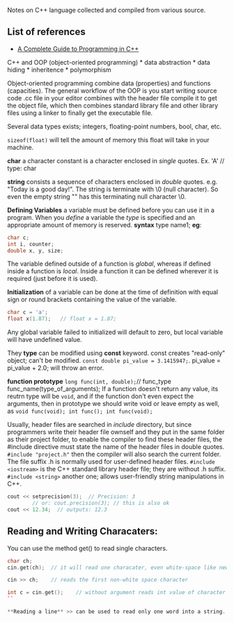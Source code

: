 Notes on C++ language collected and compiled from various source.

## List of references
* [A Complete Guide to Programming in C++](https://www.amazon.com/Complete-Guide-Programming-Title-Demand/dp/0763718173)

C++ and OOP (object-oriented programming)
    * data abstraction
    * data hiding
    * inheritence
    * polymorphism

Object-oriented programming combine data (properties) and functions (capacities). The general workflow of the OOP is you start writing source code .cc file in your editor combines with the header file compile it to get the object file, which then combines standard library file and other library files using a linker to finally get the executable file.

Several data types exists; integers, floating-point numbers, bool, char, etc.

`sizeof(float)` will tell the amount of memory this float will take in your machine.

**char** a character constant is a character enclosed in *single* quotes. Ex. 'A' // type: char

**string** consists a sequence of characters enclosed in *double* quotes. e.g. "Today is a good day!". The string is terminate with \0 (null character). So even the empty string "" has this terminating null character \0.

**Defining Variables** a variable must be defined before you can use it in a program. When you *define* a variable the *type* is specified and an appropriate amount of memory is reserved. **syntax** type name1; **eg**:
```cpp
char c;
int i, counter;
double x, y, size;
```
The variable defined outside of a function is *global*, whereas if defined inside a function is *local*. Inside a function it can be defined wherever it is required (just before it is used).

**Initialization** of a variable can be done at the time of definition with equal sign or round brackets containing the value of the variable.
```cpp
char c = 'a';
float x(1.87);   // float x = 1.87;
```
Any global variable failed to initialized will default to zero, but local variable will have undefined value.

They **type** can be modified using **const** keyword. const creates "read-only" object; can't be modified. `const double pi_value = 3.1415947;`. pi_value = pi_value + 2.0; will throw an error.

**function prototype** `long func(int, double);`// func_type func_name(type_of_arguments); If a function doesn't return any value, its reutrn type will be `void`, and if the function don't even expect the arguments, then in prototype we should write void or leave empty as well, as `void func(void); int func(); int func(void);`

Usually, header files are searched in *include* directory, but since programmers write their header file ownself and they put in the same folder as their project folder, to enable the compiler to find these header files, the #include directive must state the name of the header files in double quotes.
`#include "project.h"` then the compiler will also search the current folder. The file suffix .h is normally used for user-defined header files. `#include <iostream>` is the C++ standard library header file; they are without .h suffix. `#include <string>` another one; allows user-friendly string manipulations in C++.

```cpp
cout << setprecision(3);  // Precision: 3
        // or: cout.precision(3); // this is also ok
cout << 12.34;  // outputs: 12.3
```

## Reading and Writing Characaters:
You can use the method get() to read single characters.
```cpp
char ch;
cin.get(ch);  // it will read one characater, even white-space like newline

cin >> ch;    // reads the first non-white space character

int c = cin.get();    // without argument reads int value of character
``

**Reading a line** >> can be used to read only one word into a string. If you need to read a whole line of text, you can use the global function **getline()**. `getline(cin, textt)` reads until a newline character occurs. `getline(cin, s, '.');` will read until period is reached.